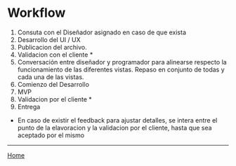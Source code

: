 Workflow
=========================

1. Consuta con el Diseñador asignado en caso de que exista
2. Desarrollo del UI / UX
3. Publicacion del archivo.
4. Validacion con el cliente *
5. Conversación entre diseñador y programador para alinearse respecto la funcionamiento de las diferentes vistas. Repaso en conjunto de todas y cada una de las vistas.
6. Comienzo del Desarrollo
7. MVP
8. Validacion por el cliente *
9. Entrega

* En caso de existir el feedback para ajustar detalles, se intera entre el punto de la elavoracion y la validacion por el cliente, hasta que sea aceptado por el mismo

---
[Home](../README.md)
